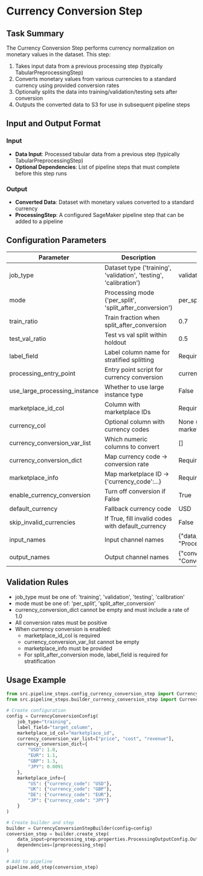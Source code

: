 # Currency Conversion Step

## Task Summary
The Currency Conversion Step performs currency normalization on monetary values in the dataset. This step:

1. Takes input data from a previous processing step (typically TabularPreprocessingStep)
2. Converts monetary values from various currencies to a standard currency using provided conversion rates
3. Optionally splits the data into training/validation/testing sets after conversion
4. Outputs the converted data to S3 for use in subsequent pipeline steps

## Input and Output Format

### Input
- **Data Input**: Processed tabular data from a previous step (typically TabularPreprocessingStep)
- **Optional Dependencies**: List of pipeline steps that must complete before this step runs

### Output
- **Converted Data**: Dataset with monetary values converted to a standard currency
- **ProcessingStep**: A configured SageMaker pipeline step that can be added to a pipeline

## Configuration Parameters

| Parameter | Description | Default |
|-----------|-------------|---------|
| job_type | Dataset type ('training', 'validation', 'testing', 'calibration') | validation |
| mode | Processing mode ('per_split', 'split_after_conversion') | per_split |
| train_ratio | Train fraction when split_after_conversion | 0.7 |
| test_val_ratio | Test vs val split within holdout | 0.5 |
| label_field | Label column name for stratified splitting | Required |
| processing_entry_point | Entry point script for currency conversion | currency_conversion.py |
| use_large_processing_instance | Whether to use large instance type | False |
| marketplace_id_col | Column with marketplace IDs | Required |
| currency_col | Optional column with currency codes | None (infer from marketplace_info) |
| currency_conversion_var_list | Which numeric columns to convert | [] |
| currency_conversion_dict | Map currency code → conversion rate | Required |
| marketplace_info | Map marketplace ID → {'currency_code':...} | Required |
| enable_currency_conversion | Turn off conversion if False | True |
| default_currency | Fallback currency code | USD |
| skip_invalid_currencies | If True, fill invalid codes with default_currency | False |
| input_names | Input channel names | {"data_input": "ProcessedTabularData"} |
| output_names | Output channel names | {"converted_data": "ConvertedCurrencyData"} |

## Validation Rules
- job_type must be one of: 'training', 'validation', 'testing', 'calibration'
- mode must be one of: 'per_split', 'split_after_conversion'
- currency_conversion_dict cannot be empty and must include a rate of 1.0
- All conversion rates must be positive
- When currency conversion is enabled:
  - marketplace_id_col is required
  - currency_conversion_var_list cannot be empty
  - marketplace_info must be provided
  - For split_after_conversion mode, label_field is required for stratification

## Usage Example
```python
from src.pipeline_steps.config_currency_conversion_step import CurrencyConversionConfig
from src.pipeline_steps.builder_currency_conversion_step import CurrencyConversionStepBuilder

# Create configuration
config = CurrencyConversionConfig(
    job_type="training",
    label_field="target_column",
    marketplace_id_col="marketplace_id",
    currency_conversion_var_list=["price", "cost", "revenue"],
    currency_conversion_dict={
        "USD": 1.0,
        "EUR": 1.1,
        "GBP": 1.3,
        "JPY": 0.0091
    },
    marketplace_info={
        "US": {"currency_code": "USD"},
        "UK": {"currency_code": "GBP"},
        "DE": {"currency_code": "EUR"},
        "JP": {"currency_code": "JPY"}
    }
)

# Create builder and step
builder = CurrencyConversionStepBuilder(config=config)
conversion_step = builder.create_step(
    data_input=preprocessing_step.properties.ProcessingOutputConfig.Outputs["ProcessedTabularData"].S3Output.S3Uri,
    dependencies=[preprocessing_step]
)

# Add to pipeline
pipeline.add_step(conversion_step)
```
